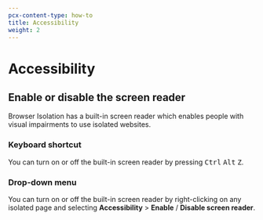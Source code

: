 ```yaml
---
pcx-content-type: how-to
title: Accessibility
weight: 2
---
```


# Accessibility

## Enable or disable the screen reader

Browser Isolation has a built-in screen reader which enables people with visual impairments to use isolated websites.

### Keyboard shortcut

You can turn on or off the built-in screen reader by pressing <kbd>Ctrl</kbd> <kbd>Alt</kbd> <kbd>Z</kbd>.

### Drop-down menu

You can turn on or off the built-in screen reader by right-clicking on any isolated page and selecting **Accessibility** > **Enable** / **Disable screen reader**.
